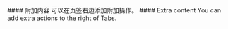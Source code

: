 <cn>
#### 附加内容
可以在页签右边添加附加操作。
</cn>

<us>
#### Extra content
You can add extra actions to the right of Tabs.
</us>
